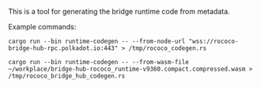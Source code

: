 This is a tool for generating the bridge runtime code from metadata.

Example commands:

```
cargo run --bin runtime-codegen -- --from-node-url "wss://rococo-bridge-hub-rpc.polkadot.io:443" > /tmp/rococo_codegen.rs
```

```
cargo run --bin runtime-codegen -- --from-wasm-file ~/workplace/bridge-hub-rococo_runtime-v9360.compact.compressed.wasm > /tmp/rococo_bridge_hub_codegen.rs
```